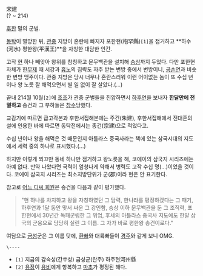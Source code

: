 宋建  
(? ~ 214)

[후한](%ED%9B%84%ED%95%9C#s-1.md) 말의 군벌.

[동탁](%EB%8F%99%ED%83%81#s-1.md)이 멸망한 뒤, [관중](%EA%B4%80%EC%A4%91.md) 지방이
혼란에 빠지자 포한현(枹罕縣)`[1]`을 점거하고 **하수(河水) 평한왕(平漢王)**을 자칭한 대담한 인간.

고작 [현](%ED%98%84.md) 하나 빼앗아 왕위를 참칭하고 문무백관을 설치해
[승상](%EC%8A%B9%EC%83%81.md)까지 두었다. 다만 포한현 자체가
한[무제](%EB%AC%B4%EC%A0%9C.md) 때 서강과 [흉노](%ED%9D%89%EB%85%B8.md)의 침략도 자주
받는 변방 중에서 변방이니, [공손연](%EA%B3%B5%EC%86%90%EC%97%B0.md)과 비슷한 변방 맹주이다. 관중 지방은
당시 너무나 혼란스러워 이런 어이없는 놈이 또 수십 년이나 왕 노릇 잘 해먹으면서 별 일 없이 잘 살았다.(...)

끝내 214월 10월`[2]`에 [조조](%EC%A1%B0%EC%A1%B0.md)가 관중 군벌들을 진압하면서
[하후연](%ED%95%98%ED%9B%84%EC%97%B0.md)을 보내자 **한달만에 전멸하고** 송건과 그 부하들은
[참수](%EC%B0%B8%EC%88%98.md)당했다.

교감기에 따르면 급고각본과 후한서집해본에는 주건(朱建), 후한서집해에서 전대흔의 설에 인용한 바에 따르면 동탁전에서는 종건(宗建)으로
적었다고.

수십 년이나 왕을 해먹은 것 때문인지 아틀라스 중국사라는 책에 있는 삼국시대의 지도에서 세력 중의 하나로 표시했다.(...)

하지만 이렇게 쬐끄만 동네 하나만 점거하고 왕노릇을 해, 코에이의 삼국지 시리즈에는 아예 없다. 만약 나왔다면 국력이 엄청나게 약해서 병력도
고작 수십 명(...)이었을 것이다. 코에이 삼국지 시리즈는 최소지방단위가 군(郡)이라 현은 안 표기한다.

참고로 [어느 디씨 회원](http://m.dcinside.com/view.php?id=samgugji&no=324287)은 송건을 다음과
같이 평가했다.

> "현 하나를 차지하고 왕을 자칭하였던 그 담력, 한나라를 평정하겠다는 그 패기, 하후연과 1달 동안 맞서 싸운 그 강인함, 승상 이하
문무백관을 둔 그 조직력, 포한현에서 30년간 독패군림한 그 위엄, 후세의 아틀라스 중국사 지도에도 한말 삼국의 군웅으로 당당히 실린 그
이름. 그 자가 바로 평한왕 송건이로다."

여담으로 [금성](%EA%B8%88%EC%84%B1.md)군은 그 이름 탓에, [환빠](%ED%99%98%EB%B9%A0.md)와
대륙빠들이 [경주](%EA%B2%BD%EC%A3%BC.md)와 같게 보니 OMG.

`\----`

  * `[1]` 지금의 감숙성(간쑤성) 금성군(란주) 하주현河州縣
  * `[2]` [유장](%EC%9C%A0%EC%9E%A5.md)이 [유비](%EC%9C%A0%EB%B9%84.md)에게 항복하고 [마초](%EB%A7%88%EC%B4%88%28%EC%82%BC%EA%B5%AD%EC%A7%80%29.md)가 평정된 해다.

